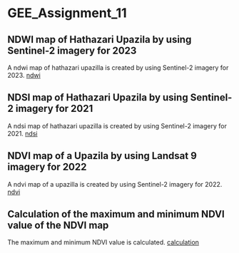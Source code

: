 # GEE_Assignment_11
## NDWI map of Hathazari Upazila by using Sentinel-2 imagery for 2023

A ndwi map of hathazari upazilla is created by using Sentinel-2 imagery for 2023.
[ndwi](https://code.earthengine.google.com/a0903f8f2def744c8b2fb1d24171ebfd)

## NDSI map of Hathazari Upazila by using Sentinel-2 imagery for 2021

A ndsi map of hathazari upazilla is created by using Sentinel-2 imagery for 2021.
[ndsi](https://code.earthengine.google.com/2812a95b40a23125452f6fa99b20d2fa)

## NDVI map of a Upazila by using Landsat 9 imagery for 2022

A ndvi map of a upazilla is created by using Sentinel-2 imagery for 2022.
[ndvi](https://code.earthengine.google.com/57af4b32205bb0674b146c1363da2ef9)

## Calculation of the maximum and minimum NDVI value of the NDVI map
The maximum and minimum NDVI value is calculated.
[calculation](https://code.earthengine.google.com/57af4b32205bb0674b146c1363da2ef9)
